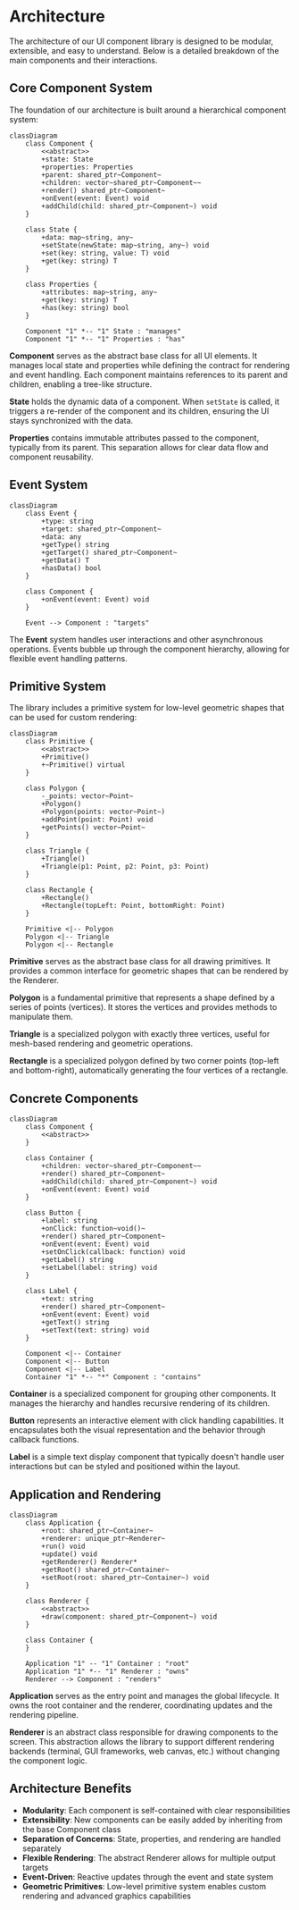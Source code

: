 # Architecture

The architecture of our UI component library is designed to be modular, extensible, and easy to understand. Below is a detailed breakdown of the main components and their interactions.

## Core Component System

The foundation of our architecture is built around a hierarchical component system:

```mermaid
classDiagram
	class Component {
		<<abstract>>
		+state: State
		+properties: Properties
		+parent: shared_ptr~Component~
		+children: vector~shared_ptr~Component~~
		+render() shared_ptr~Component~
		+onEvent(event: Event) void
		+addChild(child: shared_ptr~Component~) void
	}

	class State {
		+data: map~string, any~
		+setState(newState: map~string, any~) void
		+set(key: string, value: T) void
		+get(key: string) T
	}

	class Properties {
		+attributes: map~string, any~
		+get(key: string) T
		+has(key: string) bool
	}

	Component "1" *-- "1" State : "manages"
	Component "1" *-- "1" Properties : "has"
```

**Component** serves as the abstract base class for all UI elements. It manages local state and properties while defining the contract for rendering and event handling. Each component maintains references to its parent and children, enabling a tree-like structure.

**State** holds the dynamic data of a component. When `setState` is called, it triggers a re-render of the component and its children, ensuring the UI stays synchronized with the data.

**Properties** contains immutable attributes passed to the component, typically from its parent. This separation allows for clear data flow and component reusability.

## Event System

```mermaid
classDiagram
	class Event {
		+type: string
		+target: shared_ptr~Component~
		+data: any
		+getType() string
		+getTarget() shared_ptr~Component~
		+getData() T
		+hasData() bool
	}

	class Component {
		+onEvent(event: Event) void
	}

	Event --> Component : "targets"
```

The **Event** system handles user interactions and other asynchronous operations. Events bubble up through the component hierarchy, allowing for flexible event handling patterns.

## Primitive System

The library includes a primitive system for low-level geometric shapes that can be used for custom rendering:

```mermaid
classDiagram
	class Primitive {
		<<abstract>>
		+Primitive()
		+~Primitive() virtual
	}

	class Polygon {
		-_points: vector~Point~
		+Polygon()
		+Polygon(points: vector~Point~)
		+addPoint(point: Point) void
		+getPoints() vector~Point~
	}

	class Triangle {
		+Triangle()
		+Triangle(p1: Point, p2: Point, p3: Point)
	}

	class Rectangle {
		+Rectangle()
		+Rectangle(topLeft: Point, bottomRight: Point)
	}

	Primitive <|-- Polygon
	Polygon <|-- Triangle
	Polygon <|-- Rectangle
```

**Primitive** serves as the abstract base class for all drawing primitives. It provides a common interface for geometric shapes that can be rendered by the Renderer.

**Polygon** is a fundamental primitive that represents a shape defined by a series of points (vertices). It stores the vertices and provides methods to manipulate them.

**Triangle** is a specialized polygon with exactly three vertices, useful for mesh-based rendering and geometric operations.

**Rectangle** is a specialized polygon defined by two corner points (top-left and bottom-right), automatically generating the four vertices of a rectangle.

## Concrete Components

```mermaid
classDiagram
	class Component {
		<<abstract>>
	}

	class Container {
		+children: vector~shared_ptr~Component~~
		+render() shared_ptr~Component~
		+addChild(child: shared_ptr~Component~) void
		+onEvent(event: Event) void
	}

	class Button {
		+label: string
		+onClick: function~void()~
		+render() shared_ptr~Component~
		+onEvent(event: Event) void
		+setOnClick(callback: function) void
		+getLabel() string
		+setLabel(label: string) void
	}

	class Label {
		+text: string
		+render() shared_ptr~Component~
		+onEvent(event: Event) void
		+getText() string
		+setText(text: string) void
	}

	Component <|-- Container
	Component <|-- Button
	Component <|-- Label
	Container "1" *-- "*" Component : "contains"
```

**Container** is a specialized component for grouping other components. It manages the hierarchy and handles recursive rendering of its children.

**Button** represents an interactive element with click handling capabilities. It encapsulates both the visual representation and the behavior through callback functions.

**Label** is a simple text display component that typically doesn't handle user interactions but can be styled and positioned within the layout.

## Application and Rendering

```mermaid
classDiagram
	class Application {
		+root: shared_ptr~Container~
		+renderer: unique_ptr~Renderer~
		+run() void
		+update() void
		+getRenderer() Renderer*
		+getRoot() shared_ptr~Container~
		+setRoot(root: shared_ptr~Container~) void
	}

	class Renderer {
		<<abstract>>
		+draw(component: shared_ptr~Component~) void
	}

	class Container {
	}

	Application "1" -- "1" Container : "root"
	Application "1" *-- "1" Renderer : "owns"
	Renderer --> Component : "renders"
```

**Application** serves as the entry point and manages the global lifecycle. It owns the root container and the renderer, coordinating updates and the rendering pipeline.

**Renderer** is an abstract class responsible for drawing components to the screen. This abstraction allows the library to support different rendering backends (terminal, GUI frameworks, web canvas, etc.) without changing the component logic.

## Architecture Benefits

- **Modularity**: Each component is self-contained with clear responsibilities
- **Extensibility**: New components can be easily added by inheriting from the base Component class
- **Separation of Concerns**: State, properties, and rendering are handled separately
- **Flexible Rendering**: The abstract Renderer allows for multiple output targets
- **Event-Driven**: Reactive updates through the event and state system
- **Geometric Primitives**: Low-level primitive system enables custom rendering and advanced graphics capabilities
